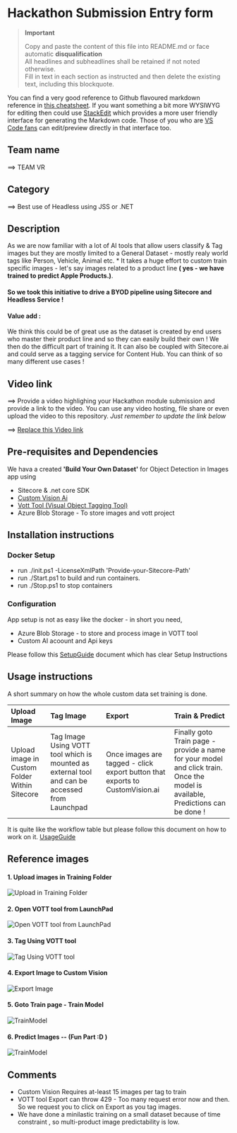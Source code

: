 # Hackathon Submission Entry form

> __Important__  
> 
> Copy and paste the content of this file into README.md or face automatic __disqualification__  
> All headlines and subheadlines shall be retained if not noted otherwise.  
> Fill in text in each section as instructed and then delete the existing text, including this blockquote.

You can find a very good reference to Github flavoured markdown reference in [this cheatsheet](https://github.com/adam-p/markdown-here/wiki/Markdown-Cheatsheet). If you want something a bit more WYSIWYG for editing then could use [StackEdit](https://stackedit.io/app) which provides a more user friendly interface for generating the Markdown code. Those of you who are [VS Code fans](https://code.visualstudio.com/docs/languages/markdown#_markdown-preview) can edit/preview directly in that interface too.

## Team name
⟹ TEAM VR

## Category
⟹ Best use of Headless using JSS or .NET

## Description
As we are now familiar with a lot of AI tools that allow users classify & Tag images but they are mostly limited to a General Dataset - mostly realy world tags like Person, Vehicle, Animal etc. * It takes a huge effort to custom train specific images - let's say images related to a product line **( yes - we have trained to predict Apple Products.)**.
#### So we took this initiative to drive a BYOD pipeline using Sitecore and Headless Service !
#### Value add : 
We think this could be of great use as the dataset is created by end users who master their product line and so they can easily build their own ! We then do the difficult part of training it. It can also be coupled with Sitecore.ai and could serve as a tagging service for Content Hub. You can think of so many different use cases !

## Video link
⟹ Provide a video highlighing your Hackathon module submission and provide a link to the video. You can use any video hosting, file share or even upload the video to this repository. _Just remember to update the link below_

⟹ [Replace this Video link](#video-link)



## Pre-requisites and Dependencies

 We hava a created **'Build Your Own Dataset'** for Object Detection in Images app using 

  - Sitecore & .net core SDK
  - [Custom Vision Ai](https://www.customvision.ai/)
  - [Vott Tool (Visual Object Tagging Tool)](https://github.com/microsoft/VoTT)
  - Azure Blob Storage - To store images and vott project

## Installation instructions
### Docker Setup

- run ./init.ps1 -LicenseXmlPath 'Provide-your-Sitecore-Path'
- run ./Start.ps1 to build and run containers.
- run ./Stop.ps1 to stop containers

### Configuration
App setup is not as easy like the docker - in short you need,

- Azure Blob Storage - to store and process image in VOTT tool
- Custom AI acoount and Api keys

Please follow this [SetupGuide](/docs/Setup-Guide.docx) document which has clear Setup Instructions 

## Usage instructions

A short summary on how the whole custom data set training is done.

Upload Image |Tag Image|Export|Train & Predict
:--------------------|:--------------------|:--------------------|:--------------------
Upload image in Custom Folder Within Sitecore  |Tag Image Using VOTT tool which is mounted as external tool and can be accessed from Launchpad|Once images are tagged - click export button that exports to CustomVision.ai|Finally goto Train page - provide a name for your model and click train. Once the model is available, Predictions can be done !

It is quite like the workflow table but please follow this document on how to work on it. [UsageGuide](/docs/BYOD-Application-User-Guide.docx)


## Reference images

#### 1. Upload images in Training Folder
![Upload in Training Folder](/docs/images/1.Upload-Image.png "Upload in Training Folder")

#### 2. Open VOTT tool from LaunchPad
![Open VOTT tool from LaunchPad](/docs/images/2.Open_VOTT.png "Open VOTT tool from LaunchPad")

#### 3. Tag Using VOTT tool
![Tag Using VOTT tool](/docs/images/3.Tag-Images.png "Tag Using VOTT tool")

#### 4. Export Image to Custom Vision
![Export Image](/docs/images/4.Export.png "Export Image")

#### 5. Goto Train page - Train Model
![TrainModel](/docs/images/5.TrainYourModel.png "TrainModel")

#### 6. Predict Images -- (Fun Part :D )
![TrainModel](/docs/images/6.Predictions.png "TrainModel")

## Comments
- Custom Vision Requires at-least 15 images per tag to train
- VOTT tool Export can throw 429 - Too many request error now and then. So we request you to click on Export as you tag images.
- We have done a minilastic training on a small dataset because of time constraint , so multi-product image predictability is low.
